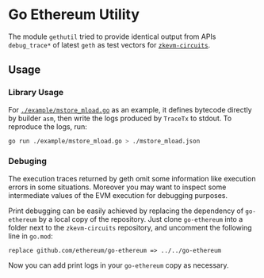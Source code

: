 # Go Ethereum Utility

The module `gethutil` tried to provide identical output from APIs `debug_trace*` of latest `geth` as test vectors for
[`zkevm-circuits`](https://github.com/privacy-scaling-explorations/zkevm-circuits).

## Usage

<!-- ### CLI Usage -->
<!-- TODO: Implement a CLI to consume bytecode and output logs -->

### Library Usage

For [`./example/mstore_mload.go`](./example/mstore_mload.go) as an example, it defines bytecode directly by builder
`asm`, then write the logs produced by `TraceTx` to stdout. To reproduce the logs, run:

```bash
go run ./example/mstore_mload.go > ./mstore_mload.json
```

### Debuging

The execution traces returned by geth omit some information like execution errors in some situations. Moreover you may
want to inspect some intermediate values of the EVM execution for debugging purposes.

Print debugging can be easily achieved by replacing the dependency of `go-ethereum` by a local copy of the repository.
Just clone `go-ethereum` into a folder next to the `zkevm-circuits` repository, and uncomment the following line in
`go.mod`:

```
replace github.com/ethereum/go-ethereum => ../../go-ethereum
```

Now you can add print logs in your `go-ethereum` copy as necessary.
